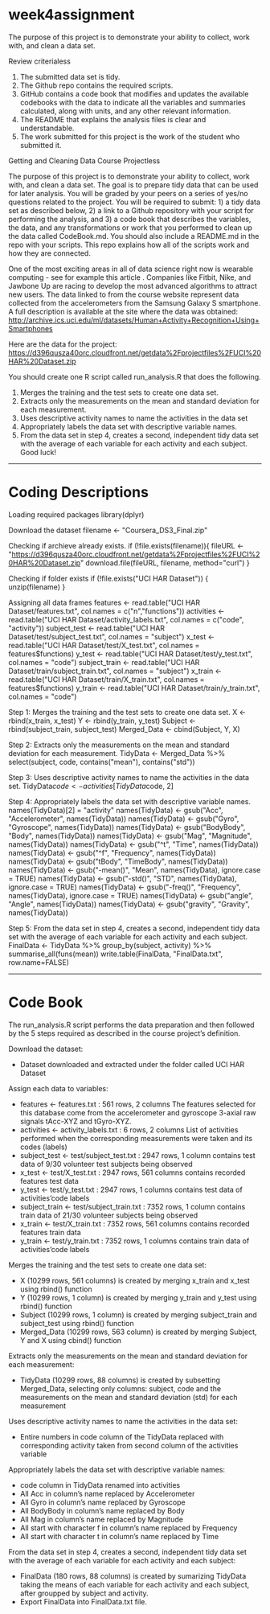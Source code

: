 # week4assignment

The purpose of this project is to demonstrate your ability to collect, work with, and clean a data set.

Review criterialess 
1. The submitted data set is tidy.
2. The Github repo contains the required scripts.
3. GitHub contains a code book that modifies and updates the available codebooks with the data to indicate all the variables and summaries calculated, along with units, and any other relevant information.
4. The README that explains the analysis files is clear and understandable.
5. The work submitted for this project is the work of the student who submitted it.

Getting and Cleaning Data Course Projectless 

The purpose of this project is to demonstrate your ability to collect, work with, and clean a data set. The goal is to prepare tidy data that can be used for later analysis. You will be graded by your peers on a series of yes/no questions related to the project. You will be required to submit: 1) a tidy data set as described below, 2) a link to a Github repository with your script for performing the analysis, and 3) a code book that describes the variables, the data, and any transformations or work that you performed to clean up the data called CodeBook.md. You should also include a README.md in the repo with your scripts. This repo explains how all of the scripts work and how they are connected.

One of the most exciting areas in all of data science right now is wearable computing - see for example this article . Companies like Fitbit, Nike, and Jawbone Up are racing to develop the most advanced algorithms to attract new users. The data linked to from the course website represent data collected from the accelerometers from the Samsung Galaxy S smartphone. A full description is available at the site where the data was obtained:
http://archive.ics.uci.edu/ml/datasets/Human+Activity+Recognition+Using+Smartphones

Here are the data for the project:
https://d396qusza40orc.cloudfront.net/getdata%2Fprojectfiles%2FUCI%20HAR%20Dataset.zip

You should create one R script called run_analysis.R that does the following.
1. Merges the training and the test sets to create one data set.
2. Extracts only the measurements on the mean and standard deviation for each measurement.
3. Uses descriptive activity names to name the activities in the data set
4. Appropriately labels the data set with descriptive variable names.
5. From the data set in step 4, creates a second, independent tidy data set with the average of each variable for each activity and each subject.
Good luck!
----------------------------------------------------------------------------------------------------------------------------------------
# Coding Descriptions
Loading required packages
library(dplyr)

Download the dataset
filename <- "Coursera_DS3_Final.zip"

Checking if archieve already exists.
if (!file.exists(filename)){
  fileURL <- "https://d396qusza40orc.cloudfront.net/getdata%2Fprojectfiles%2FUCI%20HAR%20Dataset.zip"
  download.file(fileURL, filename, method="curl")
}  

Checking if folder exists
if (!file.exists("UCI HAR Dataset")) { 
  unzip(filename) 
}

Assigning all data frames
features <- read.table("UCI HAR Dataset/features.txt", col.names = c("n","functions"))
activities <- read.table("UCI HAR Dataset/activity_labels.txt", col.names = c("code", "activity"))
subject_test <- read.table("UCI HAR Dataset/test/subject_test.txt", col.names = "subject")
x_test <- read.table("UCI HAR Dataset/test/X_test.txt", col.names = features$functions)
y_test <- read.table("UCI HAR Dataset/test/y_test.txt", col.names = "code")
subject_train <- read.table("UCI HAR Dataset/train/subject_train.txt", col.names = "subject")
x_train <- read.table("UCI HAR Dataset/train/X_train.txt", col.names = features$functions)
y_train <- read.table("UCI HAR Dataset/train/y_train.txt", col.names = "code")

Step 1: Merges the training and the test sets to create one data set.
X <- rbind(x_train, x_test)
Y <- rbind(y_train, y_test)
Subject <- rbind(subject_train, subject_test)
Merged_Data <- cbind(Subject, Y, X)

Step 2: Extracts only the measurements on the mean and standard deviation for each measurement.
TidyData <- Merged_Data %>% select(subject, code, contains("mean"), contains("std"))

Step 3: Uses descriptive activity names to name the activities in the data set.
TidyData$code <- activities[TidyData$code, 2]

Step 4: Appropriately labels the data set with descriptive variable names.
names(TidyData)[2] = "activity"
names(TidyData) <- gsub("Acc", "Accelerometer", names(TidyData))
names(TidyData) <- gsub("Gyro", "Gyroscope", names(TidyData))
names(TidyData) <- gsub("BodyBody", "Body", names(TidyData))
names(TidyData) <- gsub("Mag", "Magnitude", names(TidyData))
names(TidyData) <- gsub("^t", "Time", names(TidyData))
names(TidyData) <- gsub("^f", "Frequency", names(TidyData))
names(TidyData) <- gsub("tBody", "TimeBody", names(TidyData))
names(TidyData) <- gsub("-mean()", "Mean", names(TidyData), ignore.case = TRUE)
names(TidyData) <- gsub("-std()", "STD", names(TidyData), ignore.case = TRUE)
names(TidyData) <- gsub("-freq()", "Frequency", names(TidyData), ignore.case = TRUE)
names(TidyData) <- gsub("angle", "Angle", names(TidyData))
names(TidyData) <- gsub("gravity", "Gravity", names(TidyData))

Step 5: From the data set in step 4, creates a second, independent tidy data set with the average of each variable for each activity and each subject. 
FinalData <- TidyData %>% group_by(subject, activity) %>% summarise_all(funs(mean)) 
write.table(FinalData, "FinalData.txt", row.name=FALSE)

----------------------------------------------------------------------------------------------------------------------------------------
# Code Book

The run_analysis.R script performs the data preparation and then followed by the 5 steps required as described in the course project’s definition.

Download the dataset:
- Dataset downloaded and extracted under the folder called UCI HAR Dataset

Assign each data to variables:
- features <- features.txt : 561 rows, 2 columns
The features selected for this database come from the accelerometer and gyroscope 3-axial raw signals tAcc-XYZ and tGyro-XYZ.
- activities <- activity_labels.txt : 6 rows, 2 columns
List of activities performed when the corresponding measurements were taken and its codes (labels)
- subject_test <- test/subject_test.txt : 2947 rows, 1 column
contains test data of 9/30 volunteer test subjects being observed
- x_test <- test/X_test.txt : 2947 rows, 561 columns
contains recorded features test data
- y_test <- test/y_test.txt : 2947 rows, 1 columns
contains test data of activities’code labels
- subject_train <- test/subject_train.txt : 7352 rows, 1 column
contains train data of 21/30 volunteer subjects being observed
- x_train <- test/X_train.txt : 7352 rows, 561 columns
contains recorded features train data
- y_train <- test/y_train.txt : 7352 rows, 1 columns
contains train data of activities’code labels

Merges the training and the test sets to create one data set:
- X (10299 rows, 561 columns) is created by merging x_train and x_test using rbind() function
- Y (10299 rows, 1 column) is created by merging y_train and y_test using rbind() function
- Subject (10299 rows, 1 column) is created by merging subject_train and subject_test using rbind() function
- Merged_Data (10299 rows, 563 column) is created by merging Subject, Y and X using cbind() function

Extracts only the measurements on the mean and standard deviation for each measurement:
- TidyData (10299 rows, 88 columns) is created by subsetting Merged_Data, selecting only columns: subject, code and the measurements on the mean and standard deviation (std) for each measurement

Uses descriptive activity names to name the activities in the data set:
- Entire numbers in code column of the TidyData replaced with corresponding activity taken from second column of the activities variable

Appropriately labels the data set with descriptive variable names:
- code column in TidyData renamed into activities
- All Acc in column’s name replaced by Accelerometer
- All Gyro in column’s name replaced by Gyroscope
- All BodyBody in column’s name replaced by Body
- All Mag in column’s name replaced by Magnitude
- All start with character f in column’s name replaced by Frequency
- All start with character t in column’s name replaced by Time

From the data set in step 4, creates a second, independent tidy data set with the average of each variable for each activity and each subject:
- FinalData (180 rows, 88 columns) is created by sumarizing TidyData taking the means of each variable for each activity and each subject, after groupped by subject and activity.
- Export FinalData into FinalData.txt file.
